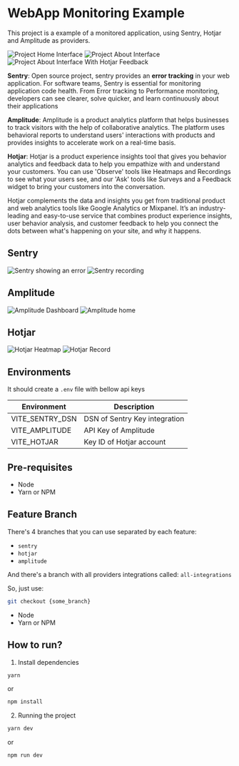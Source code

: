 # WebApp Monitoring Example

This project is a example of a monitored application, using Sentry, Hotjar and Amplitude as providers.

![Project Home Interface](public/project.png)
![Project About Interface](public/about.png)
![Project About Interface With Hotjar Feedback](public/about-feedback.png)

**Sentry**: Open source project, sentry provides an **error tracking** in your web application. For software teams, Sentry is essential for monitoring application code health. From Error tracking to Performance monitoring, developers can see clearer, solve quicker, and learn continuously about their applications

**Amplitude**: Amplitude is a product analytics platform that helps businesses to track visitors with the help of collaborative analytics. The platform uses behavioral reports to understand users' interactions with products and provides insights to accelerate work on a real-time basis.

**Hotjar**: Hotjar is a product experience insights tool that gives you behavior analytics and feedback data to help you empathize with and understand your customers. You can use 'Observe' tools like Heatmaps and Recordings to see what your users see, and our 'Ask' tools like Surveys and a Feedback widget to bring your customers into the conversation.

Hotjar complements the data and insights you get from traditional product and web analytics tools like Google Analytics or Mixpanel. It’s an industry-leading and easy-to-use service that combines product experience insights, user behavior analysis, and customer feedback to help you connect the dots between what's happening on your site, and why it happens.

## Sentry

![Sentry showing an error](public/sentry.png)
![Sentry recording](public/sentry-error-record.png)

## Amplitude

![Amplitude Dashboard](public/amplitude-dash.png)
![Amplitude home](public/amplitude.png)

## Hotjar

![Hotjar Heatmap](public/hotjar-heatmap.png)
![Hotjar Record](public/hotjar-record.gif)

## Environments

It should create a `.env` file with bellow api keys

| Environment     | Description                   |
| --------------- | ----------------------------- |
| VITE_SENTRY_DSN | DSN of Sentry Key integration |
| VITE_AMPLITUDE  | API Key of Amplitude          |
| VITE_HOTJAR     | Key ID of Hotjar account      |

## Pre-requisites

- Node
- Yarn or NPM

## Feature Branch

There's 4 branches that you can use separated by each feature:

- `sentry`
- `hotjar`
- `amplitude`

And there's a branch with all providers integrations called: `all-integrations`

So, just use:

```sh
git checkout {some_branch}
```

- Node
- Yarn or NPM

## How to run?

1. Install dependencies

```sh
yarn
```

or

```sh
npm install
```

2. Running the project

```sh
yarn dev
```

or

```sh
npm run dev
```
